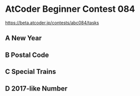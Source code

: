 # AtCoder Beginner Contest 084
https://beta.atcoder.jp/contests/abc084/tasks
## A New Year
## B Postal Code
## C Special Trains
## D 2017-like Number
